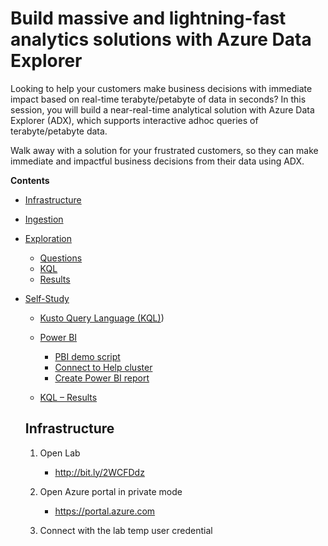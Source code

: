 #  Build massive and lightning-fast analytics solutions with Azure Data Explorer  
 
 Looking to help your customers make business decisions with immediate impact based on real-time terabyte/petabyte of data in seconds? In this session, you will build a near-real-time analytical solution with Azure Data Explorer (ADX), which supports interactive adhoc queries of terabyte/petabyte data.  
 
 Walk away with a solution for your frustrated customers, so they can make immediate and impactful business decisions from their data using ADX.  
 
**Contents**
 
 <!-- TOC -->

- [Infrastructure](#Infrastructure) 
- [Ingestion](#Ingestion) 
- [Exploration](#Exploration)
  - [Questions](#Questions)  
  - [KQL](#KQL) 
  - [Results](#Results)
- [Self-Study](#Self-Study)    
  - [Kusto Query Language (KQL)](#Kusto-Query-Language)) 
  - [Power BI](#Power-BI)   
     - [PBI demo script](#PBI-demo-script)  
     - [Connect to Help cluster](#Connect-to-Help-cluster)  
     - [Create Power BI report](#Create-Power-BI-report)
      
   - [KQL – Results](#KQL–Results)
   
  <!-- TOC -->  
  
    ## Infrastructure  
   
   1. Open Lab 
    
       -  http://bit.ly/2WCFDdz  
     
      
   2. Open Azure portal in private mode  
    
       -  https://portal.azure.com  
        
   3. Connect with the lab temp user credential
   
   
  
      
  
  
   

   
   
